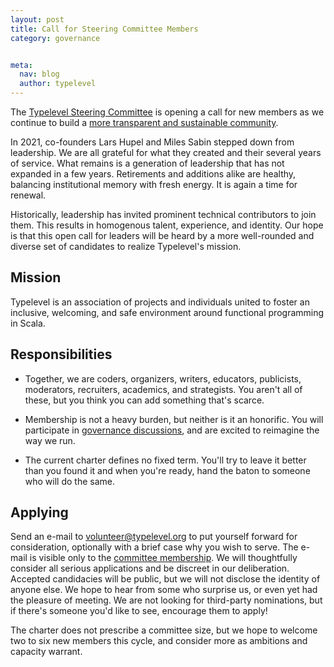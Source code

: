 ```yaml
---
layout: post
title: Call for Steering Committee Members
category: governance


meta:
  nav: blog
  author: typelevel
---
```


The [Typelevel Steering Committee][committee] is opening a call for
new members as we continue to build a [more transparent and
sustainable community][governing documents].

In 2021, co-founders Lars Hupel and Miles Sabin stepped down from
leadership.  We are all grateful for what they created and their
several years of service.  What remains is a generation of leadership
that has not expanded in a few years.  Retirements and additions alike
are healthy, balancing institutional memory with fresh energy.  It is
again a time for renewal.

Historically, leadership has invited prominent technical contributors
to join them.  This results in homogenous talent, experience, and
identity.  Our hope is that this open call for leaders will be heard
by a more well-rounded and diverse set of candidates to realize
Typelevel's mission.

## Mission

Typelevel is an association of projects and individuals united to
foster an inclusive, welcoming, and safe environment around functional
programming in Scala.

## Responsibilities

* Together, we are coders, organizers, writers, educators, publicists,
  moderators, recruiters, academics, and strategists.  You aren't all
  of these, but you think you can add something that's scarce.

* Membership is not a heavy burden, but neither is it an honorific.
  You will participate in [governance discussions][governance
  discussions], and are excited to reimagine the way we run.

* The current charter defines no fixed term.  You'll try to leave it
  better than you found it and when you're ready, hand the baton to
  someone who will do the same.

## Applying

Send an e-mail to [volunteer@typelevel.org](mailto:volunteer@typelevel.org)
to put yourself forward for consideration, optionally with a brief
case why you wish to serve.  The e-mail is visible only to the
[committee membership][committee].  We will thoughtfully consider all
serious applications and be discreet in our deliberation.  Accepted
candidacies will be public, but we will not disclose the identity of
anyone else.  We hope to hear from some who surprise us, or even yet
had the pleasure of meeting.  We are not looking for third-party
nominations, but if there's someone you'd like to see, encourage them
to apply!

The charter does not prescribe a committee size, but we hope to
welcome two to six new members this cycle, and consider more as
ambitions and capacity warrant.

[committee]: https://github.com/typelevel/governance/blob/main/STEERING-COMMITTEE.md
[governing documents]: https://typelevel.org/blog/2022/01/19/governing-documents.html
[governance discussions]: https://github.com/typelevel/governance/issues
[volunteeer@typelevel.org]: mailto:volunteer@typelevel.org
